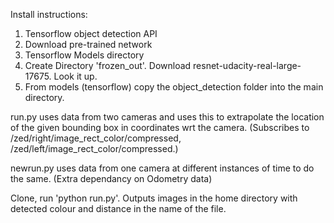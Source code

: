 

Install instructions:

1) Tensorflow object detection API
2) Download pre-trained network
3) Tensorflow Models directory
4) Create Directory 'frozen_out'. Download resnet-udacity-real-large-17675. Look it up.
5) From models (tensorflow) copy the object_detection folder into the main directory.


run.py uses data from two cameras and uses this to extrapolate the location of the given bounding box in coordinates wrt the camera. (Subscribes to /zed/right/image_rect_color/compressed, /zed/left/image_rect_color/compressed.)

newrun.py uses data from one camera at different instances of time to do the same. (Extra dependancy on Odometry data)

Clone, run 'python run.py'. Outputs images in the home directory with detected colour and distance in the name of the file.
